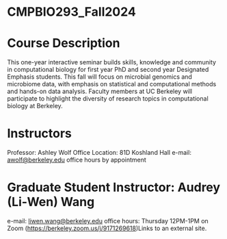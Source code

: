 # CMPBIO293_Fall2024

# Course Description
This one-year interactive seminar builds skills, knowledge and community in computational biology for first year PhD and second year Designated Emphasis students. This fall will focus on microbial genomics and microbiome data, with emphasis on statistical and computational methods and hands-on data analysis. Faculty members at UC Berkeley will participate to highlight the diversity of research topics in computational biology at Berkeley.

# Instructors
Professor: Ashley Wolf
Office Location: 81D Koshland Hall
e-mail: awolf@berkeley.edu
office hours by appointment

# Graduate Student Instructor: Audrey (Li-Wen) Wang
e-mail: liwen.wang@berkeley.edu
office hours: Thursday 12PM-1PM on Zoom (https://berkeley.zoom.us/j/9171269618)Links to an external site.

